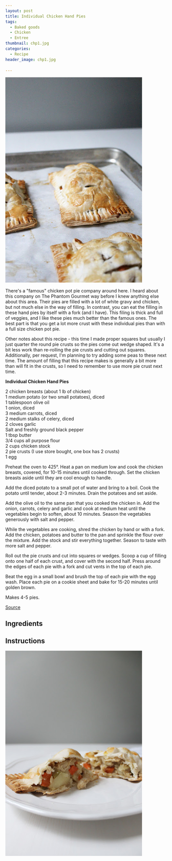 ```yaml
---
layout: post
title: Individual Chicken Hand Pies
tags:
  - Baked goods
  - Chicken
  - Entree
thumbnail: chp1.jpg
categories:
  - Recipe
header_image: chp1.jpg

---
```


![Image of Individual Chicken Hand Pies.](/upload/chp1.jpg)

There's a "famous" chicken pot pie company around here. I heard about this company on The Phantom Gourmet way before I knew anything else about this area. Their pies are filled with a lot of white gravy and chicken, but not much else in the way of filling. In contrast, you can eat the filling in these hand pies by itself with a fork (and I have). This filing is thick and full of veggies, and I like these pies much better than the famous ones. The best part is that you get a lot more crust with these individual pies than with a full size chicken pot pie.  
  
Other notes about this recipe - this time I made proper squares but usually I just quarter the round pie crusts so the pies come out wedge shaped. It's a bit less work than re-rolling the pie crusts and cutting out squares. Additionally, per request, I'm planning to try adding some peas to these next time. The amount of filling that this recipe makes is generally a bit more than will fit in the crusts, so I need to remember to use more pie crust next time.  
  

  

**Individual Chicken Hand Pies**  
  
2 chicken breasts (about 1 lb of chicken)  
1 medium potato (or two small potatoes), diced  
1 tablespoon olive oil  
1 onion, diced  
3 medium carrots, diced  
2 medium stalks of celery, diced  
2 cloves garlic  
Salt and freshly ground black pepper  
1 tbsp butter  
3/4 cups all purpose flour  
2 cups chicken stock  
2 pie crusts (I use store bought, one box has 2 crusts)  
1 egg  
  
Preheat the oven to 425°. Heat a pan on medium low and cook the chicken breasts, covered, for 10-15 minutes until cooked through. Set the chicken breasts aside until they are cool enough to handle.  
  
Add the diced potato to a small pot of water and bring to a boil. Cook the potato until tender, about 2-3 minutes. Drain the potatoes and set aside.  
  
Add the olive oil to the same pan that you cooked the chicken in. Add the onion, carrots, celery and garlic and cook at medium heat until the vegetables begin to soften, about 10 minutes. Season the vegetables generously with salt and pepper.  
  
While the vegetables are cooking, shred the chicken by hand or with a fork. Add the chicken, potatoes and butter to the pan and sprinkle the flour over the mixture. Add the stock and stir everything together. Season to taste with more salt and pepper.  
  
Roll out the pie crusts and cut into squares or wedges. Scoop a cup of filling onto one half of each crust, and cover with the second half. Press around the edges of each pie with a fork and cut vents in the top of each pie.  
  
Beat the egg in a small bowl and brush the top of each pie with the egg wash. Place each pie on a cookie sheet and bake for 15-20 minutes until golden brown.  
  
Makes 4-5 pies.  
  
[Source](http://rachelschultz.com/2013/01/20/chicken-hand-pies/)


## Ingredients



## Instructions







![Image of Individual Chicken Hand Pies.](/upload/chp2.jpg)